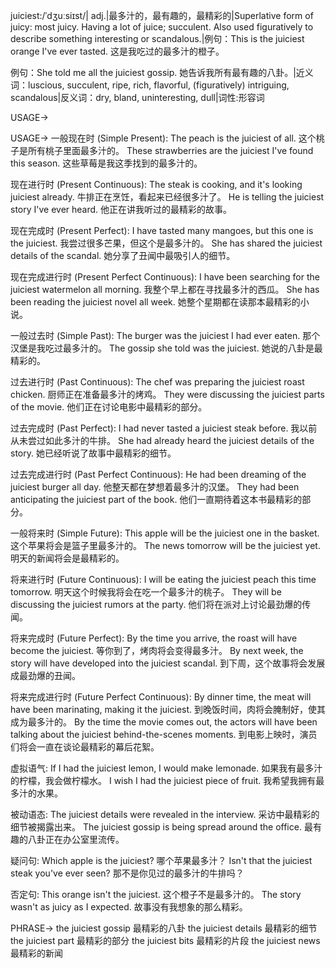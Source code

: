 juiciest:/ˈdʒuːsiɪst/| adj.|最多汁的，最有趣的，最精彩的|Superlative form of juicy: most juicy.  Having a lot of juice; succulent. Also used figuratively to describe something interesting or scandalous.|例句：This is the juiciest orange I've ever tasted. 这是我吃过的最多汁的橙子。

例句：She told me all the juiciest gossip. 她告诉我所有最有趣的八卦。|近义词：luscious, succulent, ripe, rich, flavorful,  (figuratively) intriguing, scandalous|反义词：dry, bland, uninteresting, dull|词性:形容词

USAGE->

USAGE->
一般现在时 (Simple Present):
The peach is the juiciest of all.  这个桃子是所有桃子里面最多汁的。
These strawberries are the juiciest I've found this season. 这些草莓是我这季找到的最多汁的。

现在进行时 (Present Continuous):
The steak is cooking, and it's looking juiciest already. 牛排正在烹饪，看起来已经很多汁了。
He is telling the juiciest story I've ever heard. 他正在讲我听过的最精彩的故事。

现在完成时 (Present Perfect):
I have tasted many mangoes, but this one is the juiciest. 我尝过很多芒果，但这个是最多汁的。
She has shared the juiciest details of the scandal. 她分享了丑闻中最吸引人的细节。

现在完成进行时 (Present Perfect Continuous):
I have been searching for the juiciest watermelon all morning. 我整个早上都在寻找最多汁的西瓜。
She has been reading the juiciest novel all week. 她整个星期都在读那本最精彩的小说。

一般过去时 (Simple Past):
The burger was the juiciest I had ever eaten.  那个汉堡是我吃过最多汁的。
The gossip she told was the juiciest. 她说的八卦是最精彩的。

过去进行时 (Past Continuous):
The chef was preparing the juiciest roast chicken. 厨师正在准备最多汁的烤鸡。
They were discussing the juiciest parts of the movie. 他们正在讨论电影中最精彩的部分。

过去完成时 (Past Perfect):
I had never tasted a juiciest steak before. 我以前从未尝过如此多汁的牛排。
She had already heard the juiciest details of the story. 她已经听说了故事中最精彩的细节。


过去完成进行时 (Past Perfect Continuous):
He had been dreaming of the juiciest burger all day. 他整天都在梦想着最多汁的汉堡。
They had been anticipating the juiciest part of the book. 他们一直期待着这本书最精彩的部分。


一般将来时 (Simple Future):
This apple will be the juiciest one in the basket. 这个苹果将会是篮子里最多汁的。
The news tomorrow will be the juiciest yet. 明天的新闻将会是最精彩的。


将来进行时 (Future Continuous):
I will be eating the juiciest peach this time tomorrow. 明天这个时候我将会在吃一个最多汁的桃子。
They will be discussing the juiciest rumors at the party. 他们将在派对上讨论最劲爆的传闻。


将来完成时 (Future Perfect):
By the time you arrive, the roast will have become the juiciest. 等你到了，烤肉将会变得最多汁。
By next week, the story will have developed into the juiciest scandal. 到下周，这个故事将会发展成最劲爆的丑闻。


将来完成进行时 (Future Perfect Continuous):
By dinner time, the meat will have been marinating, making it the juiciest. 到晚饭时间，肉将会腌制好，使其成为最多汁的。
By the time the movie comes out, the actors will have been talking about the juiciest behind-the-scenes moments. 到电影上映时，演员们将会一直在谈论最精彩的幕后花絮。


虚拟语气:
If I had the juiciest lemon, I would make lemonade. 如果我有最多汁的柠檬，我会做柠檬水。
I wish I had the juiciest piece of fruit. 我希望我拥有最多汁的水果。


被动语态:
The juiciest details were revealed in the interview.  采访中最精彩的细节被揭露出来。
The juiciest gossip is being spread around the office. 最有趣的八卦正在办公室里流传。


疑问句:
Which apple is the juiciest?  哪个苹果最多汁？
Isn't that the juiciest steak you've ever seen? 那不是你见过的最多汁的牛排吗？


否定句:
This orange isn't the juiciest. 这个橙子不是最多汁的。
The story wasn't as juicy as I expected.  故事没有我想象的那么精彩。



PHRASE->
the juiciest gossip 最精彩的八卦
the juiciest details 最精彩的细节
the juiciest part 最精彩的部分
the juiciest bits 最精彩的片段
the juiciest news 最精彩的新闻
